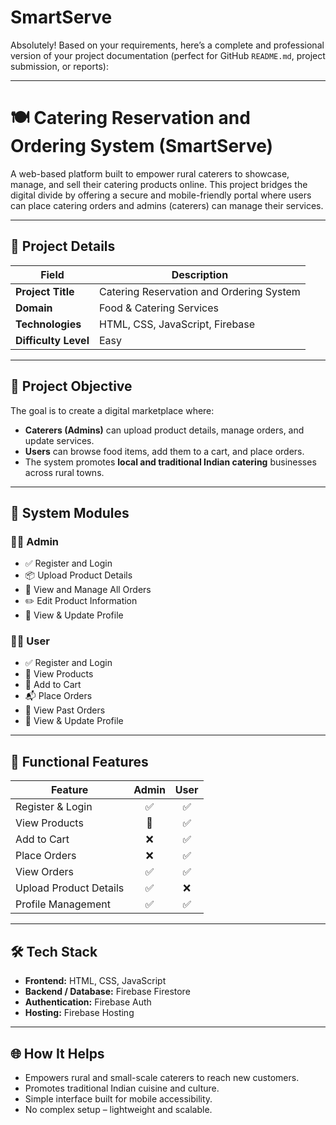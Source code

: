 # SmartServe

Absolutely! Based on your requirements, here’s a complete and professional version of your project documentation (perfect for GitHub `README.md`, project submission, or reports):

---

# 🍽️ Catering Reservation and Ordering System (SmartServe)

A web-based platform built to empower rural caterers to showcase, manage, and sell their catering products online. This project bridges the digital divide by offering a secure and mobile-friendly portal where users can place catering orders and admins (caterers) can manage their services.

---

## 📌 Project Details

| **Field**            | **Description**                          |
| -------------------- | ---------------------------------------- |
| **Project Title**    | Catering Reservation and Ordering System |
| **Domain**           | Food & Catering Services                 |
| **Technologies**     | HTML, CSS, JavaScript, Firebase          |
| **Difficulty Level** | Easy                                     |

---

## 🎯 Project Objective

The goal is to create a digital marketplace where:

* **Caterers (Admins)** can upload product details, manage orders, and update services.
* **Users** can browse food items, add them to a cart, and place orders.
* The system promotes **local and traditional Indian catering** businesses across rural towns.

---

## 👥 System Modules

### 👨‍🍳 Admin

* ✅ Register and Login
* 📦 Upload Product Details
* 📄 View and Manage All Orders
* ✏️ Edit Product Information
* 👤 View & Update Profile

### 🙋‍♂️ User

* ✅ Register and Login
* 🍱 View Products
* 🛒 Add to Cart
* 📬 Place Orders
* 📜 View Past Orders
* 👤 View & Update Profile

---

## 🧩 Functional Features

| Feature                | Admin | User |
| ---------------------- | :---: | :--: |
| Register & Login       |   ✅   |   ✅  |
| View Products          |   🔄  |   ✅  |
| Add to Cart            |   ❌   |   ✅  |
| Place Orders           |   ❌   |   ✅  |
| View Orders            |   ✅   |   ✅  |
| Upload Product Details |   ✅   |   ❌  |
| Profile Management     |   ✅   |   ✅  |

---

## 🛠️ Tech Stack

* **Frontend:** HTML, CSS, JavaScript
* **Backend / Database:** Firebase Firestore
* **Authentication:** Firebase Auth
* **Hosting:** Firebase Hosting

---

## 🌐 How It Helps

* Empowers rural and small-scale caterers to reach new customers.
* Promotes traditional Indian cuisine and culture.
* Simple interface built for mobile accessibility.
* No complex setup – lightweight and scalable.
